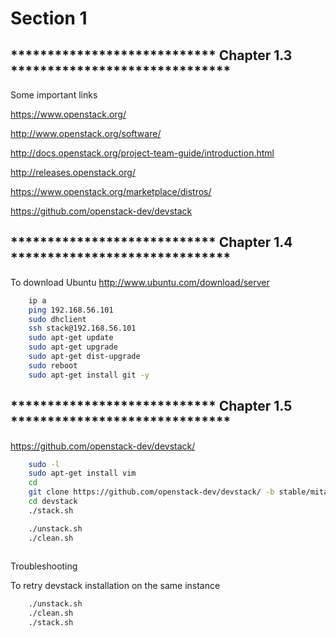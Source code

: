 Section 1
=========

**************************** Chapter 1.3 ******************************
---------

Some important links

https://www.openstack.org/

http://www.openstack.org/software/

http://docs.openstack.org/project-team-guide/introduction.html

http://releases.openstack.org/

https://www.openstack.org/marketplace/distros/

https://github.com/openstack-dev/devstack


**************************** Chapter 1.4 ******************************
---------

To download Ubuntu 
http://www.ubuntu.com/download/server

```bash
    ip a 
    ping 192.168.56.101
    sudo dhclient
    ssh stack@192.168.56.101
    sudo apt-get update
    sudo apt-get upgrade
    sudo apt-get dist-upgrade
    sudo reboot
    sudo apt-get install git -y
```

**************************** Chapter 1.5 ******************************
---------

https://github.com/openstack-dev/devstack/

```bash
    sudo -l
    sudo apt-get install vim
    cd
    git clone https://github.com/openstack-dev/devstack/ -b stable/mitaka
    cd devstack
    ./stack.sh
```

```bash
    ./unstack.sh
    ./clean.sh
    
```

Troubleshooting

To retry devstack installation on the same instance

```bash
    ./unstack.sh
    ./clean.sh
    ./stack.sh
```

